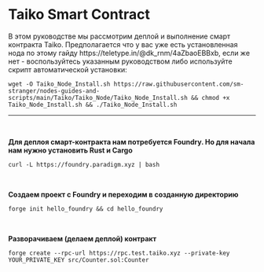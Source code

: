 <h1>Taiko Smart Contract</h1>

<p>В этом руководстве мы рассмотрим деплой и выполнение смарт контракта Taiko. Предполагается что у вас уже есть установленная нода по этому гайду https://teletype.in/@dk_rnm/4aZbaoEBBxb, если же нет - воспользуйтесь указанным руководством либо используйте  скрипт автоматической установки:
  <pre><code>wget -O Taiko_Node_Install.sh https://raw.githubusercontent.com/sm-stranger/nodes-guides-and-scripts/main/Taiko/Taiko_Node/Taiko_Node_Install.sh && chmod +x Taiko_Node_Install.sh && ./Taiko_Node_Install.sh </code></pre>
</p>


<hr>


<div>
  
  <br>


  <p>
    <b>Для деплоя смарт-контракта нам потребуется Foundry. Но для начала нам нужно установить Rust и Cargo</b>
    <pre><code>curl -L https://foundry.paradigm.xyz | bash </code></pre>
  </p>

  <br>
  
  <p>
    <b>Создаем проект с Foundry и переходим в созданную директорию</b>
    <pre><code>forge init hello_foundry && cd hello_foundry</code></pre>
  </p>

  <br>

  <p>
    <b>Разворачиваем (делаем деплой) контракт</b>
    <pre><code>forge create --rpc-url https://rpc.test.taiko.xyz --private-key YOUR_PRIVATE_KEY src/Counter.sol:Counter</code></pre>
  </p>

  <p>

  </p>
  
</div>
